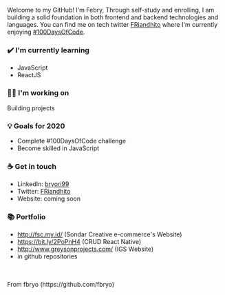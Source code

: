 Welcome to my GitHub! I'm Febry, Through self-study and enrolling, I am building a solid foundation in both frontend and backend technologies and languages. You can find me on tech twitter <a href = "https://twitter.com/FRiandhito">FRiandhito</a> where I'm currently enjoying  <a href="https://twitter.com/search?q=%23100DaysOfCode&src=hashtag_click">#100DaysOfCode</a>.

### ✔️ I'm currently learning
- JavaScript
- ReactJS

### 👩‍💻 I'm working on
Building projects

### 💡 Goals for 2020
- Complete #100DaysOfCode challenge
- Become skilled in JavaScript

### ☕ Get in touch
- LinkedIn: <a href = "https://www.linkedin.com/in/bryori99/">bryori99</a>
- Twitter: <a href = "https://twitter.com/FRiandhito">FRiandhito</a>
- Website: coming soon

### 📚 Portfolio
- http://fsc.my.id/ (Sondar Creative e-commerce's Website)
- https://bit.ly/2PoPnH4 (CRUD React Native)
- http://www.greysonprojects.com/ (IGS Website)
- in github repositories
<br>
<br>
From fbryo (https://github.com/fbryo)
